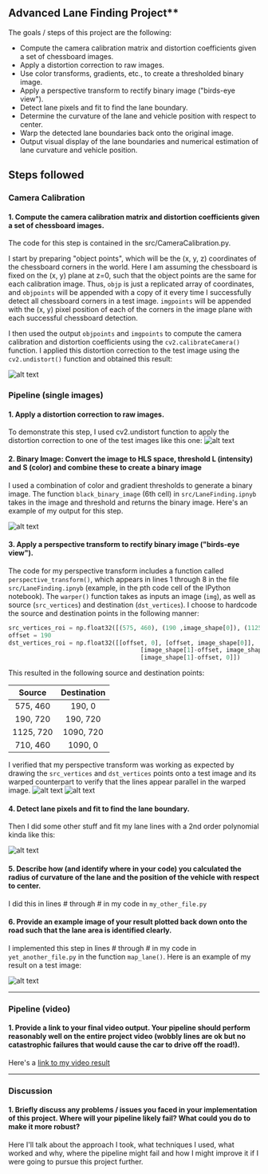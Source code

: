 

## Advanced Lane Finding Project**

The goals / steps of this project are the following:

* Compute the camera calibration matrix and distortion coefficients given a set of chessboard images.
* Apply a distortion correction to raw images.
* Use color transforms, gradients, etc., to create a thresholded binary image.
* Apply a perspective transform to rectify binary image ("birds-eye view").
* Detect lane pixels and fit to find the lane boundary.
* Determine the curvature of the lane and vehicle position with respect to center.
* Warp the detected lane boundaries back onto the original image.
* Output visual display of the lane boundaries and numerical estimation of lane curvature and vehicle position.

[//]: # (Image References)

[image1]: ./results/camera_cal/image_udist.png "Undistorted"
[image2]: ./results/output_images/road_transformed.png "Road Transformed"
[image3]: ./results/output_images/binary_image.png  "Binary Example"
[image4]: ./results/output_images/warped_straight_lines.png "Warp Example"
[image5]: ./results/output_images/color_fit_lines.png "Fit Visual"
[image6]: ./results/output_images/example_output.png "Output"
[image7]: ./results/output_images/marker_warp.png "Output"
[video1]: ./results/output_videos/project_video.mp4 "Video"

## Steps followed

### Camera Calibration

#### 1. Compute the camera calibration matrix and distortion coefficients given a set of chessboard images.

The code for this step is contained in the src/CameraCalibration.py.

I start by preparing "object points", which will be the (x, y, z) coordinates of the chessboard corners in the world. Here I am assuming the chessboard is fixed on the (x, y) plane at z=0, such that the object points are the same for each calibration image.  Thus, `objp` is just a replicated array of coordinates, and `objpoints` will be appended with a copy of it every time I successfully detect all chessboard corners in a test image.  `imgpoints` will be appended with the (x, y) pixel position of each of the corners in the image plane with each successful chessboard detection.  

I then used the output `objpoints` and `imgpoints` to compute the camera calibration and distortion coefficients using the `cv2.calibrateCamera()` function.  I applied this distortion correction to the test image using the `cv2.undistort()` function and obtained this result: 

![alt text][image1]

### Pipeline (single images)

#### 1. Apply a distortion correction to raw images.

To demonstrate this step, I used cv2.undistort function to apply the distortion correction to one of the test images like this one:
![alt text][image2]

#### 2. Binary Image: Convert the image to HLS space, threshold L (intensity) and S (color) and combine these to create a binary image

I used a combination of color and gradient thresholds to generate a binary image. The function `black_binary_image` (6th cell) in `src/LaneFinding.ipnyb` takes in the image and threshold and returns the binary image.  Here's an example of my output for this step.  

![alt text][image3]

#### 3. Apply a perspective transform to rectify binary image ("birds-eye view").

The code for my perspective transform includes a function called `perspective_transform()`, which appears in lines 1 through 8 in the file `src/LaneFinding.ipnyb` (example, in the pth code cell of the IPython notebook).  The `warper()` function takes as inputs an image (`img`), as well as source (`src_vertices`) and destination (`dst_vertices`).  I choose to hardcode the source and destination points in the following manner:

```python
src_vertices_roi = np.float32([(575, 460), (190 ,image_shape[0]), (1125, image_shape[0]), (710, 460)])
offset = 190
dst_vertices_roi = np.float32([[offset, 0], [offset, image_shape[0]], 
                                     [image_shape[1]-offset, image_shape[0]], 
                                     [image_shape[1]-offset, 0]])
```

This resulted in the following source and destination points:

| Source        | Destination   | 
|:-------------:|:-------------:| 
| 575, 460      | 190, 0        | 
| 190, 720      | 190, 720      |
| 1125, 720     | 1090, 720      |
| 710, 460      | 1090, 0        |

I verified that my perspective transform was working as expected by drawing the `src_vertices` and `dst_vertices` points onto a test image and its warped counterpart to verify that the lines appear parallel in the warped image.
![alt text][image7]
![alt text][image4]

#### 4. Detect lane pixels and fit to find the lane boundary.

Then I did some other stuff and fit my lane lines with a 2nd order polynomial kinda like this:

![alt text][image5]

#### 5. Describe how (and identify where in your code) you calculated the radius of curvature of the lane and the position of the vehicle with respect to center.

I did this in lines # through # in my code in `my_other_file.py`

#### 6. Provide an example image of your result plotted back down onto the road such that the lane area is identified clearly.

I implemented this step in lines # through # in my code in `yet_another_file.py` in the function `map_lane()`.  Here is an example of my result on a test image:

![alt text][image6]

---

### Pipeline (video)

#### 1. Provide a link to your final video output.  Your pipeline should perform reasonably well on the entire project video (wobbly lines are ok but no catastrophic failures that would cause the car to drive off the road!).

Here's a [link to my video result][video1]

---

### Discussion

#### 1. Briefly discuss any problems / issues you faced in your implementation of this project.  Where will your pipeline likely fail?  What could you do to make it more robust?

Here I'll talk about the approach I took, what techniques I used, what worked and why, where the pipeline might fail and how I might improve it if I were going to pursue this project further.  
